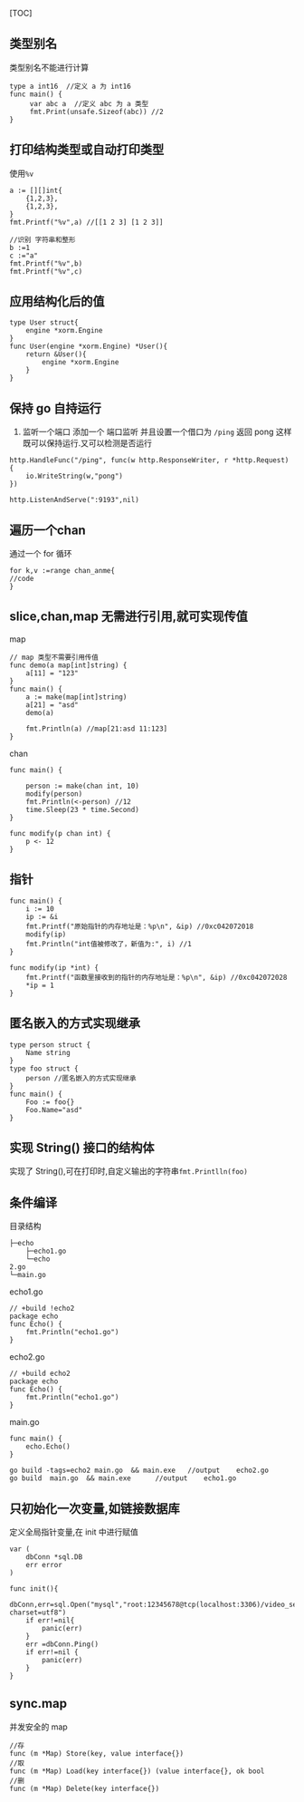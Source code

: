 [TOC]

## 类型别名
类型别名不能进行计算
```
type a int16  //定义 a 为 int16 
func main() {
	 var abc a  //定义 abc 为 a 类型
	 fmt.Print(unsafe.Sizeof(abc)) //2 
}
```
## 打印结构类型或自动打印类型
使用`%v`
```
a := [][]int{
    {1,2,3},
    {1,2,3},
}
fmt.Printf("%v",a) //[[1 2 3] [1 2 3]]

//识别 字符串和整形
b :=1
c :="a"
fmt.Printf("%v",b) 
fmt.Printf("%v",c)
```
## 应用结构化后的值
```
type User struct{
    engine *xorm.Engine
}
func User(engine *xorm.Engine) *User(){
    return &User(){
        engine *xorm.Engine
    }
}
```

## 保持 go 自持运行
1. 监听一个端口
添加一个 端口监听 并且设置一个借口为 `/ping` 返回 pong 
这样既可以保持运行.又可以检测是否运行
```
http.HandleFunc("/ping", func(w http.ResponseWriter, r *http.Request) {
	io.WriteString(w,"pong")
})

http.ListenAndServe(":9193",nil)
```
## 遍历一个chan
通过一个 for 循环
```
for k,v :=range chan_anme{
//code
}
```

##   slice,chan,map 无需进行引用,就可实现传值
map
```
// map 类型不需要引用传值
func demo(a map[int]string) {
	a[11] = "123"
}
func main() {
	a := make(map[int]string)
	a[21] = "asd"
	demo(a)

	fmt.Println(a) //map[21:asd 11:123]
}
```
chan
```
func main() {

	person := make(chan int, 10)
	modify(person)
	fmt.Println(<-person) //12
	time.Sleep(23 * time.Second)
}

func modify(p chan int) {
	p <- 12
}
```
## 指针
```
func main() {
	i := 10
	ip := &i
	fmt.Printf("原始指针的内存地址是：%p\n", &ip) //0xc042072018
	modify(ip)
	fmt.Println("int值被修改了，新值为:", i) //1
}

func modify(ip *int) {
	fmt.Printf("函数里接收到的指针的内存地址是：%p\n", &ip) //0xc042072028
	*ip = 1
}
```

##  匿名嵌入的方式实现继承
```
type person struct {
	Name string
}
type foo struct {
	person //匿名嵌入的方式实现继承
}
func main() {
	Foo := foo{}
	Foo.Name="asd"
}
```
## 实现 String() 接口的结构体
实现了 String(),可在打印时,自定义输出的字符串`fmt.Printlln(foo)`

## 条件编译
目录结构
```
├─echo
    ├─echo1.go
    └─echo2.go
└─main.go
```
echo1.go
```
// +build !echo2
package echo
func Echo() {
	fmt.Println("echo1.go")
}
```

echo2.go
```
// +build echo2
package echo
func Echo() {
	fmt.Println("echo1.go")
}
```
main.go
```
func main() {
	echo.Echo()
}
```
```
go build -tags=echo2 main.go  && main.exe   //output    echo2.go
go build  main.go  && main.exe      //output    echo1.go
```
## 只初始化一次变量,如链接数据库
定义全局指针变量,在 init 中进行赋值
```
var (
	dbConn *sql.DB
	err error
)

func init(){
	dbConn,err=sql.Open("mysql","root:12345678@tcp(localhost:3306)/video_server?charset=utf8")
	if err!=nil{
		panic(err)
	}
	err =dbConn.Ping()
	if err!=nil {
		panic(err)
	}
}
```
## sync.map
并发安全的 map
```
//存
func (m *Map) Store(key, value interface{})
//取
func (m *Map) Load(key interface{}) (value interface{}, ok bool
//删
func (m *Map) Delete(key interface{})
```